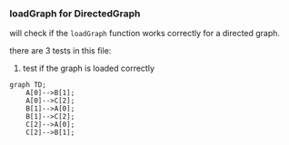 
### loadGraph for DirectedGraph

will check if the `loadGraph` function works correctly for a directed graph.

there are 3 tests in this file:
1. test if the graph is loaded correctly
```mermaid
graph TD;
    A[0]-->B[1];
    A[0]-->C[2];
    B[1]-->A[0];
    B[1]-->C[2];
    C[2]-->A[0];
    C[2]-->B[1];
```